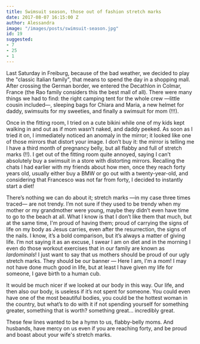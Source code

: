 ```yaml
---
title: Swimsuit season, those out of fashion stretch marks
date: 2017-08-07 16:15:00 Z
author: Alessandra
image: "/images/posts/swimsuit-season.jpg"
id: 19
suggested:
- 7
- 25
- 1
---
```


Last Saturday in Freiburg, because of the bad weather, we decided to play the "classic Italian family", that means to spend the day in a shopping mall. After crossing the German border, we entered the Decathlon in Colmar, France (the Rao family considers this the best mall of all). There were many things we had to find: the right camping tent for the whole crew —little cousin included—, sleeping bags for Chiara and Maria, a new helmet for daddy, swimsuits for my sweeties, and finally a swimsuit for mom (!!!).

Once in the fitting room, I tried on a cute bikini while one of my kids kept walking in and out as if mom wasn’t naked, and daddy peeked. As soon as I tried it on, I immediately noticed an anomaly in the mirror; it looked like one of those mirrors that distort your image. I don’t buy it: the mirror is telling me I have a third month of pregnancy belly, but all flabby and full of stretch marks (!!). I get out of the fitting room quite annoyed, saying I can’t absolutely buy a swimsuit in a store with distorting mirrors. Recalling the chats I had earlier with my friends about how men, once they reach forty years old, usually either buy a BMW or go out with a twenty-year-old, and considering that Francesco was not far from forty, I decided to instantly start a diet!

There’s nothing we can do about it; stretch marks —in my case three times traced— are not trendy. I’m not sure if they used to be trendy when my mother or my grandmother were young, maybe they didn’t even have time to go to the beach at all. What I know is that I don’t like them that much, but at the same time, I'm proud of having them; proud of carrying the signs of life on my body as Jesus carries, even after the resurrection, the signs of the nails. I know, it’s a bold comparison, but it’s always a matter of giving life. I’m not saying it as an excuse, I swear I am on diet and in the morning I even do those workout exercises that in our family are known as *lardominals*! I just want to say that us mothers should be proud of our ugly stretch marks. They should be our banner — Here I am, I'm a mom! I may not have done much good in life, but at least I have given my life for someone, I gave birth to a human cub.

It would be much nicer if we looked at our body in this way. Our life, and then also our body, is useless if it’s not spent for someone. You could even have one of the most beautiful bodies, you could be the hottest woman in the country, but what’s to do with it if not spending yourself for something greater, something that is worth? something great... incredibly great.

These few lines wanted to be a hymn to us, flabby-belly moms. And husbands, have mercy on us even if you are reaching forty, and be proud and boast about your wife's stretch marks.
